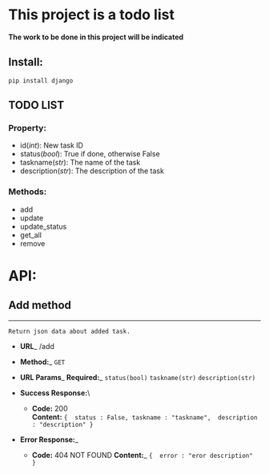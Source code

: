 # This project is a todo list

**The work to be done in this project will be indicated**

## **Install:**

`pip install django`

## TODO LIST
### Property:
- id(*int*): New task ID
- status(*bool*): True if done, otherwise False
- taskname(*str*): The name of the task
- description(*str*): The description of the task

### Methods:
- add
- update
- update_status
- get_all
- remove

# API:

## **Add method**
----
	Return json data about added task.

- **URL**_
	/add

- **Method:**_
  `GET`

- **URL Params**_
  **Required:**_
  `status(bool)`
  `taskname(str)`
  `description(str)` 

- **Success Response:**\

  - **Code:** 200\
    **Content:**
           `{ 
              status : False,
              taskname : "taskname", 
              description : "description"
            }`
 
- **Error Response:**_

  - **Code:** 404 NOT FOUND
    **Content:**_
           `{ 
              error : "eror description" 
            }`